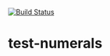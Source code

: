 [![Build Status](https://api.travis-ci.org/guilhermeor/test-numerals.svg)](https://travis-ci.org/guilhermeor/test-numerals)

# test-numerals

